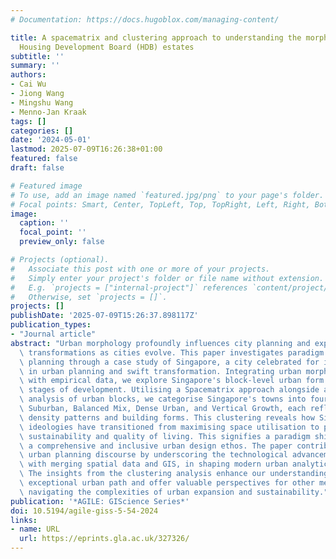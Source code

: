 ```yaml
---
# Documentation: https://docs.hugoblox.com/managing-content/

title: A spacematrix and clustering approach to understanding the morphology of Singapore's
  Housing Development Board (HDB) estates
subtitle: ''
summary: ''
authors:
- Cai Wu
- Jiong Wang
- Mingshu Wang
- Menno-Jan Kraak
tags: []
categories: []
date: '2024-05-01'
lastmod: 2025-07-09T16:26:38+01:00
featured: false
draft: false

# Featured image
# To use, add an image named `featured.jpg/png` to your page's folder.
# Focal points: Smart, Center, TopLeft, Top, TopRight, Left, Right, BottomLeft, Bottom, BottomRight.
image:
  caption: ''
  focal_point: ''
  preview_only: false

# Projects (optional).
#   Associate this post with one or more of your projects.
#   Simply enter your project's folder or file name without extension.
#   E.g. `projects = ["internal-project"]` references `content/project/deep-learning/index.md`.
#   Otherwise, set `projects = []`.
projects: []
publishDate: '2025-07-09T15:26:37.898117Z'
publication_types:
- "Journal article"
abstract: "Urban morphology profoundly influences city planning and experiences significant\
  \ transformations as cities evolve. This paper investigates paradigm shifts in block-level\
  \ planning through a case study of Singapore, a city celebrated for its precision\
  \ in urban planning and swift transformation. Integrating urban morphology theories\
  \ with empirical data, we explore Singapore's block-level urban form across various\
  \ stages of development. Utilising a Spacematrix approach alongside a clustering\
  \ analysis of urban blocks, we categorise Singapore's towns into four distinct clusters:\
  \ Suburban, Balanced Mix, Dense Urban, and Vertical Growth, each reflecting unique\
  \ density patterns and building forms. This clustering reveals how Singapore's planning\
  \ ideologies have transitioned from maximising space utilisation to prioritising\
  \ sustainability and quality of living. This signifies a paradigm shift towards\
  \ a comprehensive and inclusive urban design ethos. The paper contributes to the\
  \ urban planning discourse by underscoring the technological advancements, especially\
  \ with merging spatial data and GIS, in shaping modern urban analytics and planning.\
  \ The insights from the clustering analysis enhance our understanding of Singapore's\
  \ exceptional urban path and offer valuable perspectives for other metropolises\
  \ navigating the complexities of urban expansion and sustainability."
publication: '*AGILE: GIScience Series*'
doi: 10.5194/agile-giss-5-54-2024
links:
- name: URL
  url: https://eprints.gla.ac.uk/327326/
---
```

